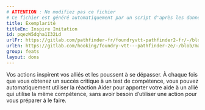 ```yaml
---
# ATTENTION : Ne modifiez pas ce fichier
# Ce fichier est généré automatiquement par un script d'après les données du module Foundry VTT officiel et de sa traduction
title: Exemplarité
titleEn: Inspire Imitation
id: pqezW5dqha1I32Ld
urlFr: https://gitlab.com/pathfinder-fr/foundryvtt-pathfinder2-fr/-/blob/master/data/feats/pqezW5dqha1I32Ld.htm
urlEn: https://gitlab.com/hooking/foundry-vtt---pathfinder-2e/-/blob/master/packs/data/feats.db/inspire-imitation.json
group: feats
layout: dons
---
```

Vos actions inspirent vos alliés et les poussent à se dépasser. À chaque fois que vous obtenez un succès critique à un test de compétence, vous pouvez automatiquement utiliser la réaction Aider pour apporter votre aide à un allié qui utilise la même compétence, sans avoir besoin d’utiliser une action pour vous préparer à le faire.


